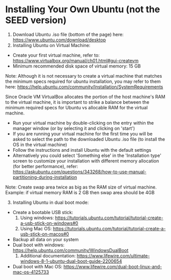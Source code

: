 # Installing Your Own Ubuntu (not the SEED version)
1. Download Ubuntu .iso file (bottom of the page) here: https://www.ubuntu.com/download/desktop
1. Installing Ubuntu on Virtual Machine:
  *	Create your first virtual machine, refer to: https://www.virtualbox.org/manual/ch01.html#gui-createvm
  * Minimum recommended disk space of virtual memory: 15 GB

Note: Although it is not necessary to create a virtual machine that matches the minimum specs required for ubuntu installation, you may refer to them here: https://help.ubuntu.com/community/Installation/SystemRequirements

Since Oracle VM VirtualBox allocates the portion of the host machine's RAM to the virtual machine, it is important to strike a balance between the minimum required specs for Ubuntu vs allocable RAM for the virtual machine.

  * Run your virtual machine by double-clicking on the entry within the manager window (or by selecting it and clicking on 'start')
  * If you are running your virtual machine for the first time you will be asked to select the path to the downloaded Ubuntu  .iso file (to install the OS in the virtual machine)
  * Follow the instructions and install Ubuntu with the default settings
  *	Alternatively you could select 'Something else' in the 'Installation type' screen to customize your installation with different memory allocation (for better performance), refer: https://askubuntu.com/questions/343268/how-to-use-manual-partitioning-during-installation

Note: Create swap area twice as big as the RAM size of virtual machine. Example: if virtual memory RAM is 2 GB then swap area should be 4GB

3. Installing Ubuntu in dual boot mode:
  * Create a bootable USB stick:
    1. Using windows: https://tutorials.ubuntu.com/tutorial/tutorial-create-a-usb-stick-on-windows#0
    1. Using Mac OS: https://tutorials.ubuntu.com/tutorial/tutorial-create-a-usb-stick-on-macos#0
  * Backup all data on your system
  * Dual boot with windows: https://help.ubuntu.com/community/WindowsDualBoot
    1. Additional documentation: https://www.lifewire.com/ultimate-windows-8-1-ubuntu-dual-boot-guide-2200654
  * Dual boot with Mac OS: https://www.lifewire.com/dual-boot-linux-and-mac-os-4125733
